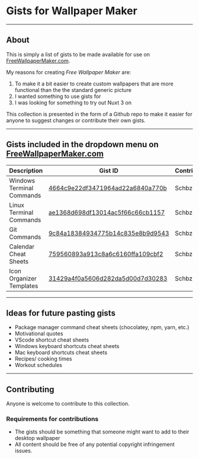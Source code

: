# Gists for Wallpaper Maker

---

## About

This is simply a list of gists to be made available for use on [FreeWallpaperMaker.com](https://freewallpapermaker.com/).

My reasons for creating _Free Wallpaper Maker_ are:

1. To make it a bit easier to create custom wallpapers that are more functional than the the standard generic picture
2. I wanted something to use gists for
3. I was looking for something to try out Nuxt 3 on

This collection is presented in the form of a Github repo to make it easier for anyone to suggest changes or contribute their own gists.

---

## Gists included in the dropdown menu on [FreeWallpaperMaker.com](https://freewallpapermaker.com/)

| Description               | Gist ID                                                                                            | Contributor |
| ------------------------- | -------------------------------------------------------------------------------------------------- | ----------- |
| Windows Terminal Commands | [4664c9e22df3471964ad22a6840a770b](https://gist.github.com/schbz/4664c9e22df3471964ad22a6840a770b) | Schbz       |
| Linux Terminal Commands   | [ae1368d698df13014ac5f66c66cb1157](https://gist.github.com/schbz/ae1368d698df13014ac5f66c66cb1157) | Schbz       |
| Git Commands              | [9c84a18384934775b14c835e8b9d9543](https://gist.github.com/schbz/9c84a18384934775b14c835e8b9d9543) | Schbz       |
| Calendar Cheat Sheets     | [759560893a913c8a6c6160ffa109cbf2](https://gist.github.com/schbz/759560893a913c8a6c6160ffa109cbf2) | Schbz       |
| Icon Organizer Templates  | [31429a4f0a5606d282da5d00d7d30283](https://gist.github.com/schbz/31429a4f0a5606d282da5d00d7d30283) | Schbz       |

---

## Ideas for future pasting gists

- Package manager command cheat sheets (chocolatey, npm, yarn, etc.)
- Motivational quotes
- VScode shortcut cheat sheets
- Windows keyboard shortcuts cheat sheets
- Mac keyboard shortcuts cheat sheets
- Recipes/ cooking times
- Workout schedules

---

## Contributing

Anyone is welcome to contribute to this collection.

### Requirements for contributions

- The gists should be something that someone might want to add to their desktop wallpaper
- All content should be free of any potential copyright infringement issues.
